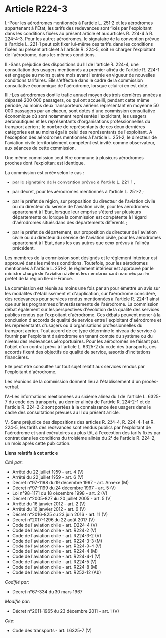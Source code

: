 # Article R224-3

I.-Pour les aérodromes mentionnés à l'article L. 251-2 et les aérodromes appartenant à l'Etat, les tarifs des redevances sont
fixés par l'exploitant dans les conditions fixées au présent article et aux articles R. 224-4 à R. 224-4-3. Pour les autres
aérodromes, le signataire de la convention prévue à l'article L. 221-1 peut soit fixer lui-même ces tarifs, dans les
conditions fixées au présent article et à l'article R. 224-5, soit en charger l'exploitant de l'aérodrome, dans les mêmes
conditions. 

II.-Sans préjudice des dispositions du III de l'article R. 224-4, une consultation des usagers mentionnés au premier alinéa
de l'article R. 224-1 est engagée au moins quatre mois avant l'entrée en vigueur de nouvelles conditions tarifaires. Elle
s'effectue dans le cadre de la commission consultative économique de l'aérodrome, lorsque celui-ci en est doté. 

III.-Les aérodromes dont le trafic annuel moyen des trois dernières années a dépassé 200 000 passagers, ou qui ont accueilli,
pendant cette même période, au moins deux transporteurs aériens représentant en moyenne 50 000 passagers par an chacun, sont
dotés d'une commission consultative économique où sont notamment représentés l'exploitant, les usagers aéronautiques et les
représentants d'organisations professionnelles du transport aérien ; le nombre de représentants de ces deux dernières
catégories est au moins égal à celui des représentants de l'exploitant. A l'exception des aérodromes mentionnés à l'article
L. 251-2, le directeur de l'aviation civile territorialement compétent est invité, comme observateur, aux séances de cette
commission. 

Une même commission peut être commune à plusieurs aérodromes proches dont l'exploitant est identique. 

La commission est créée selon le cas :

- par le signataire de la convention prévue à l'article L. 221-1 ;

- par décret, pour les aérodromes mentionnés à l'article L. 251-2 ;

- par le préfet de région, sur proposition du directeur de l'aviation civile ou du directeur du service de l'aviation civile,
pour les aérodromes appartenant à l'Etat, lorsque leur emprise s'étend sur plusieurs départements ou lorsque la commission
est compétente à l'égard d'aérodromes situés dans des départements différents ;

- par le préfet de département, sur proposition du directeur de l'aviation civile ou du directeur du service de l'aviation
civile, pour les aérodromes appartenant à l'Etat, dans les cas autres que ceux prévus à l'alinéa précédent. 

Les membres de la commission sont désignés et le règlement intérieur est approuvé dans les mêmes conditions. Toutefois, pour
les aérodromes mentionnés à l'article L. 251-2, le règlement intérieur est approuvé par le ministre chargé de l'aviation
civile et les membres sont nommés par le préfet de la région Ile-de-France. 

La commission est réunie au moins une fois par an pour émettre un avis sur les modalités d'établissement et d'application,
sur l'aérodrome considéré, des redevances pour services rendus mentionnées à l'article R. 224-1 ainsi que sur les programmes
d'investissements de l'aérodrome. La commission débat également sur les perspectives d'évolution de la qualité des services
publics rendus par l'exploitant d'aérodrome. Ces débats peuvent mener à la conclusion d'accords de qualité de service entre
l'exploitant d'aérodrome et les représentants d'usagers ou d'organisations professionnelles du transport aérien. Tout accord
de ce type détermine le niveau de service à fournir par l'exploitant d'aérodrome en tenant compte du système ou du niveau des
redevances aéroportuaires. Pour les aérodromes ne faisant pas l'objet d'un contrat prévu à l'article L. 6325-2 du code des
transports, ces accords fixent des objectifs de qualité de service, assortis d'incitations financières. 

Elle peut être consultée sur tout sujet relatif aux services rendus par l'exploitant d'aérodrome. 

Les réunions de la commission donnent lieu à l'établissement d'un procès-verbal. 

IV.-Les informations mentionnées au sixième alinéa du I de l'article L. 6325-7 du code des transports, au dernier alinéa de
l'article R. 224-2-1 et de l'article R. 224-2-2 sont portées à la connaissance des usagers dans le cadre des consultations
prévues au II du présent article. 

V.-Sans préjudice des dispositions des articles R. 224-4, R. 224-4-1 et R. 224-5, les tarifs des redevances sont rendus
publics par l'exploitant de l'aérodrome et sont exécutoires au plus tôt, à l'exception des tarifs fixés par contrat dans les
conditions du troisième alinéa du 2° de l'article R. 224-2, un mois après cette publication.

**Liens relatifs à cet article**

_Cité par_:

  - Arrêté du 22 juillet 1959 - art. 4 (V)
  - Arrêté du 22 juillet 1959 - art. 6 (V)
  - Décret n°97-1198 du 19 décembre 1997 - art. Annexe (M)
  - Décret n°97-1199 du 24 décembre 1997 - art. 5 (V)
  - Loi n°98-1171 du 18 décembre 1998 - art. 2 (V)
  - Décret n°2005-827 du 20 juillet 2005 - art. 5 (V)
  - Arrêté du 16 janvier 2012 - art. 2 (V)
  - Arrêté du 16 janvier 2012 - art. 6 (V)
  - Décret n°2016-825 du 23 juin 2016 - art. 11 (V)
  - Décret n°2017-1296 du 22 août 2017 (V)
  - Code de l'aviation civile - art. D224-4 (V)
  - Code de l'aviation civile - art. R224-2 (V)
  - Code de l'aviation civile - art. R224-3-2 (V)
  - Code de l'aviation civile - art. R224-3-3 (M)
  - Code de l'aviation civile - art. R224-3-4 (V)
  - Code de l'aviation civile - art. R224-4 (M)
  - Code de l'aviation civile - art. R224-4-1 (V)
  - Code de l'aviation civile - art. R224-5 (V)
  - Code de l'aviation civile - art. R224-8 (M)
  - Code de l'aviation civile - art. R252-12 (Ab)

_Codifié par_:

  - Décret n°67-334 du 30 mars 1967

_Modifié par_:

  - Décret n°2011-1965 du 23 décembre 2011 - art. 1 (V)

_Cite_:

  - Code des transports - art. L6325-7 (V)

